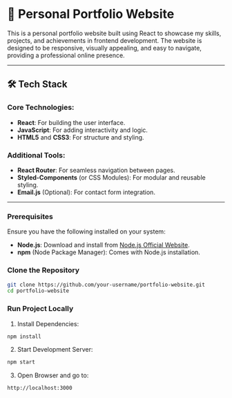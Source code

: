 # 🚀 Personal Portfolio Website
This is a personal portfolio website built using React to showcase my skills, projects, and achievements in frontend development. The website is designed to be responsive, visually appealing, and easy to navigate, providing a professional online presence.

---

## 🛠️ Tech Stack

### Core Technologies:
- **React**: For building the user interface.
- **JavaScript**: For adding interactivity and logic.
- **HTML5** and **CSS3**: For structure and styling.

### Additional Tools:
- **React Router**: For seamless navigation between pages.
- **Styled-Components** (or CSS Modules): For modular and reusable styling.
- **Email.js** (Optional): For contact form integration.

---

### Prerequisites

Ensure you have the following installed on your system:
- **Node.js**: Download and install from [Node.js Official Website](https://nodejs.org/).
- **npm** (Node Package Manager): Comes with Node.js installation.

### Clone the Repository

```bash
git clone https://github.com/your-username/portfolio-website.git
cd portfolio-website
```
### Run Project Locally

1. Install Dependencies:
```bash
npm install
```

2. Start Development Server:
```bash
npm start
```

3. Open Browser and go to:
```bash
http://localhost:3000
```
